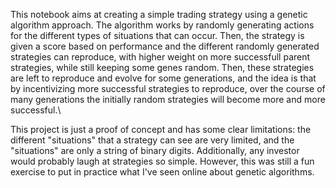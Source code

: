 This notebook aims at creating a simple trading strategy using a genetic algorithm approach. The algorithm works by randomly generating actions for the different types of situations that can occur. Then, the strategy is given a score based on performance and the different randomly generated strategies can reproduce, with higher weight on more successfull parent strategies, while still keeping some genes random. Then, these strategies are left to reproduce and evolve for some generations, and the idea is that by incentivizing more successful strategies to reproduce, over the course of many generations the initially random strategies will become more and more successful.\\

This project is just a proof of concept and has some clear limitations: the different "situations" that a strategy can see are very limited, and the "situations" are only a string of binary digits. Additionally, any investor would probably laugh at strategies so simple. However, this was still a fun exercise to put in practice what I've seen online about genetic algorithms.
